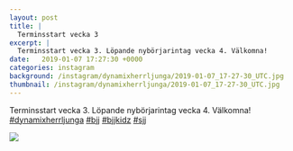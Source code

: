 ```yaml
---
layout: post
title: |
  Terminsstart vecka 3
excerpt: |
  Terminsstart vecka 3. Löpande nybörjarintag vecka 4. Välkomna!    
date:   2019-01-07 17:27:30 +0000
categories: instagram
background: /instagram/dynamixherrljunga/2019-01-07_17-27-30_UTC.jpg
thumbnail: /instagram/dynamixherrljunga/2019-01-07_17-27-30_UTC.jpg
---
```

Terminsstart vecka 3. Löpande nybörjarintag vecka 4. Välkomna! [#dynamixherrljunga](https://www.instagram.com/explore/tags/dynamixherrljunga/) [#bjj](https://www.instagram.com/explore/tags/bjj/) [#bjjkidz](https://www.instagram.com/explore/tags/bjjkidz/) [#sjj](https://www.instagram.com/explore/tags/sjj/)



<img src='/www-dynamix-herrljunga/instagram/dynamixherrljunga/2019-01-07_17-27-30_UTC.jpg' class='img-fluid' />
